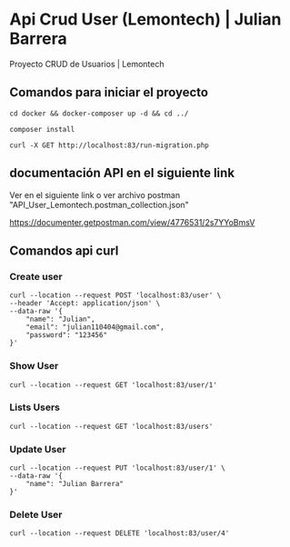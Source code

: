 # Api Crud User (Lemontech) | Julian Barrera

Proyecto CRUD de Usuarios | Lemontech


## Comandos para iniciar el proyecto

```
cd docker && docker-composer up -d && cd ../
```

```
composer install
```

```
curl -X GET http://localhost:83/run-migration.php
```

## documentación API en el siguiente link

Ver en el siguiente link o ver archivo postman "API_User_Lemontech.postman_collection.json"

https://documenter.getpostman.com/view/4776531/2s7YYoBmsV

## Comandos api curl

### Create user

```
curl --location --request POST 'localhost:83/user' \
--header 'Accept: application/json' \
--data-raw '{
    "name": "Julian",
    "email": "julian110404@gmail.com",
    "password": "123456" 
}'
```

### Show User

```
curl --location --request GET 'localhost:83/user/1'
```


### Lists Users

```
curl --location --request GET 'localhost:83/users'
```


### Update User

```
curl --location --request PUT 'localhost:83/user/1' \
--data-raw '{
    "name": "Julian Barrera"
}'
```

### Delete User

```
curl --location --request DELETE 'localhost:83/user/4'
```